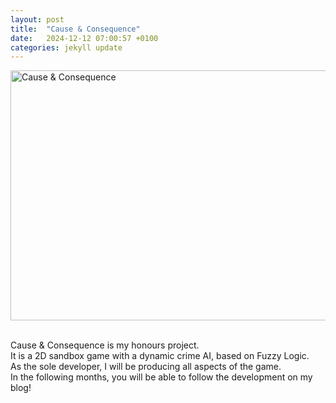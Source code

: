 ```yaml
---
layout: post
title:  "Cause & Consequence"
date:   2024-12-12 07:00:57 +0100
categories: jekyll update
---
```


<img src="/assets/cause.png" alt="Cause & Consequence" style = "width:750px;height:400px;"><br><br>

Cause & Consequence is my honours project.<br>
It is a 2D sandbox game with a dynamic crime AI, based on Fuzzy Logic.<br>
As the sole developer, I will be producing all aspects of the game.<br>
In the following months, you will be able to follow the development on my blog!
